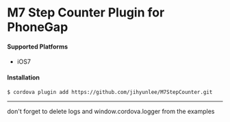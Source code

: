 M7 Step Counter Plugin for PhoneGap
=============


#### Supported Platforms
* iOS7


#### Installation
    $ cordova plugin add https://github.com/jihyunlee/M7StepCounter.git


****
don't forget to delete logs and window.cordova.logger from the examples
